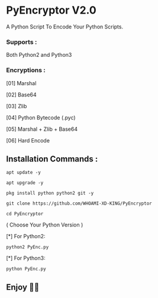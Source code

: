 # PyEncryptor V2.0
A Python Script To Encode Your Python Scripts.

### Supports :
Both Python2 and Python3

### Encryptions :
[01] Marshal

[02] Base64

[03] Zlib

[04] Python Bytecode (.pyc)

[05] Marshal + Zlib + Base64

[06] Hard Encode

## Installation Commands :
``` shell script
apt update -y

apt upgrade -y

pkg install python python2 git -y

git clone https://github.com/WHOAMI-XD-KING/PyEncryptor

cd PyEncryptor
```
( Choose Your Python Version )

[*] For Python2:
``` shell script
python2 PyEnc.py
```
[*] For Python3:
``` shell script
python PyEnc.py
```
##

## Enjoy 💞💞



